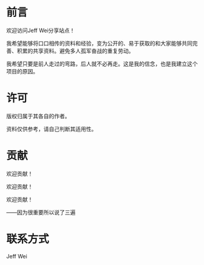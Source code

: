 # 前言

欢迎访问Jeff Wei分享站点！

我希望能够将口口相传的资料和经验，变为公开的、易于获取的和大家能够共同完善、积累的共享资料。避免多人孤军奋战的重复劳动。

我希望只要是前人走过的弯路，后人就不必再走。这是我的信念，也是我建立这个项目的原因。

# 许可

版权归属于其各自的作者。

资料仅供参考，请自己判断其适用性。

# 贡献

欢迎贡献！

欢迎贡献！

欢迎贡献！

——因为很重要所以说了三遍

# 联系方式

Jeff Wei